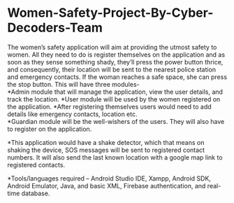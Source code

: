 # Women-Safety-Project-By-Cyber-Decoders-Team
The women’s safety application will aim at providing the utmost safety to women. All they need to do is register themselves on the application and as soon as they sense something shady, they’ll press the power button thrice, and consequently, their location will be sent to the nearest police station and emergency contacts. If the woman reaches a safe space, she can press the stop button. This will have three modules-   
*Admin module that will manage the application, view the user details, and track the location. 
*User module will be used by the women registered on the application. 
*After registering themselves users would need to add details like emergency contacts, location etc.  
*Guardian module will be the well-wishers of the users. They will also have to register on the application. 

*This application would have a shake detector, which that means on shaking the device, SOS messages will be sent to registered contact numbers. It will also send the last known location with a google map link to registered contacts.  

*Tools/languages required – Android Studio IDE, Xampp, Android SDK, Android Emulator, Java, and basic XML, Firebase authentication, and real-time database.
